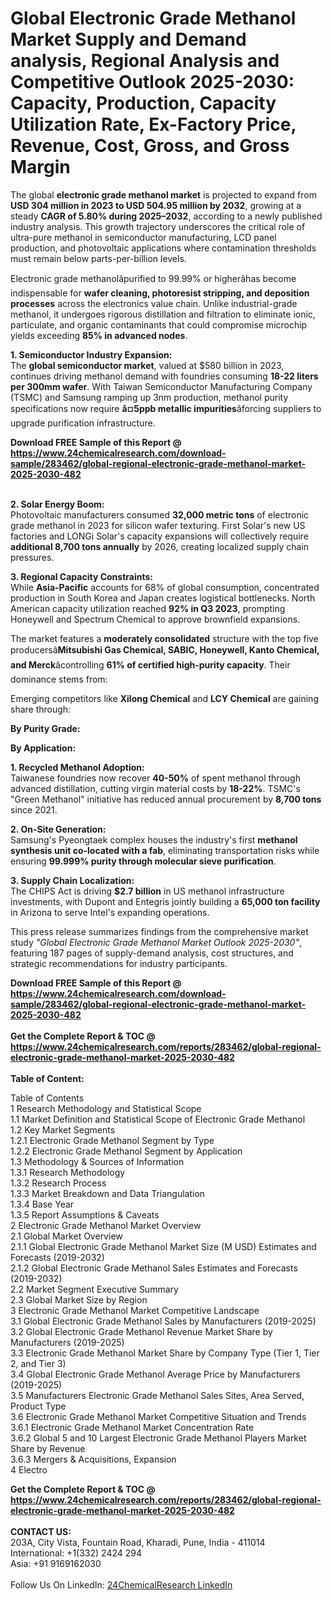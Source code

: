 <h1>Global Electronic Grade Methanol Market Supply and Demand analysis, Regional Analysis  and Competitive Outlook 2025-2030: Capacity, Production, Capacity Utilization Rate, Ex-Factory Price, Revenue, Cost, Gross, and Gross Margin</h1><p>The global <strong>electronic grade methanol market</strong> is projected to expand from <strong>USD 304 million in 2023 to USD 504.95 million by 2032</strong>, growing at a steady <strong>CAGR of 5.80% during 2025–2032</strong>, according to a newly published industry analysis. This growth trajectory underscores the critical role of ultra-pure methanol in semiconductor manufacturing, LCD panel production, and photovoltaic applications where contamination thresholds must remain below parts-per-billion levels.</p><p>Electronic grade methanolâpurified to 99.99% or higherâhas become indispensable for <strong>wafer cleaning, photoresist stripping, and deposition processes</strong> across the electronics value chain. Unlike industrial-grade methanol, it undergoes rigorous distillation and filtration to eliminate ionic, particulate, and organic contaminants that could compromise microchip yields exceeding <strong>85% in advanced nodes</strong>.</p><p><strong>1. Semiconductor Industry Expansion:</strong><br>
The <strong>global semiconductor market</strong>, valued at $580 billion in 2023, continues driving methanol demand with foundries consuming <strong>18-22 liters per 300mm wafer</strong>. With Taiwan Semiconductor Manufacturing Company (TSMC) and Samsung ramping up 3nm production, methanol purity specifications now require <strong>â¤5ppb metallic impurities</strong>âforcing suppliers to upgrade purification infrastructure.</p><div><b>Download FREE Sample of this Report @ 
            <a href="https://www.24chemicalresearch.com/download-sample/283462/global-regional-electronic-grade-methanol-market-2025-2030-482">
            https://www.24chemicalresearch.com/download-sample/283462/global-regional-electronic-grade-methanol-market-2025-2030-482</a></b></div><br><p><strong>2. Solar Energy Boom:</strong><br>
Photovoltaic manufacturers consumed <strong>32,000 metric tons</strong> of electronic grade methanol in 2023 for silicon wafer texturing. First Solar's new US factories and LONGi Solar's capacity expansions will collectively require <strong>additional 8,700 tons annually</strong> by 2026, creating localized supply chain pressures.</p><p><strong>3. Regional Capacity Constraints:</strong><br>
While <strong>Asia-Pacific</strong> accounts for 68% of global consumption, concentrated production in South Korea and Japan creates logistical bottlenecks. North American capacity utilization reached <strong>92% in Q3 2023</strong>, prompting Honeywell and Spectrum Chemical to approve brownfield expansions.</p><p>The market features a <strong>moderately consolidated</strong> structure with the top five producersâ<strong>Mitsubishi Gas Chemical, SABIC, Honeywell, Kanto Chemical, and Merck</strong>âcontrolling <strong>61% of certified high-purity capacity</strong>. Their dominance stems from:</p><p>Emerging competitors like <strong>Xilong Chemical</strong> and <strong>LCY Chemical</strong> are gaining share through:</p><p><strong>By Purity Grade:</strong></p><p><strong>By Application:</strong></p><p><strong>1. Recycled Methanol Adoption:</strong><br>
Taiwanese foundries now recover <strong>40-50%</strong> of spent methanol through advanced distillation, cutting virgin material costs by <strong>18-22%</strong>. TSMC's "Green Methanol" initiative has reduced annual procurement by <strong>8,700 tons</strong> since 2021.</p><p><strong>2. On-Site Generation:</strong><br>
Samsung's Pyeongtaek complex houses the industry's first <strong>methanol synthesis unit co-located with a fab</strong>, eliminating transportation risks while ensuring <strong>99.999% purity through molecular sieve purification</strong>.</p><p><strong>3. Supply Chain Localization:</strong><br>
The CHIPS Act is driving <strong>$2.7 billion</strong> in US methanol infrastructure investments, with Dupont and Entegris jointly building a <strong>65,000 ton facility</strong> in Arizona to serve Intel's expanding operations.</p><p>This press release summarizes findings from the comprehensive market study <em>"Global Electronic Grade Methanol Market Outlook 2025-2030"</em>, featuring 187 pages of supply-demand analysis, cost structures, and strategic recommendations for industry participants.</p><div><b>Download FREE Sample of this Report @ 
            <a href="https://www.24chemicalresearch.com/download-sample/283462/global-regional-electronic-grade-methanol-market-2025-2030-482">
            https://www.24chemicalresearch.com/download-sample/283462/global-regional-electronic-grade-methanol-market-2025-2030-482</a></b></div><br><div><b>Get the Complete Report & TOC @ 
            <a href="https://www.24chemicalresearch.com/reports/283462/global-regional-electronic-grade-methanol-market-2025-2030-482">
            https://www.24chemicalresearch.com/reports/283462/global-regional-electronic-grade-methanol-market-2025-2030-482</a></b></div><br>
            <b>Table of Content:</b><p>Table of Contents<br />
1 Research Methodology and Statistical Scope<br />
1.1 Market Definition and Statistical Scope of Electronic Grade Methanol<br />
1.2 Key Market Segments<br />
1.2.1 Electronic Grade Methanol Segment by Type<br />
1.2.2 Electronic Grade Methanol Segment by Application<br />
1.3 Methodology & Sources of Information<br />
1.3.1 Research Methodology<br />
1.3.2 Research Process<br />
1.3.3 Market Breakdown and Data Triangulation<br />
1.3.4 Base Year<br />
1.3.5 Report Assumptions & Caveats<br />
2 Electronic Grade Methanol Market Overview<br />
2.1 Global Market Overview<br />
2.1.1 Global Electronic Grade Methanol Market Size (M USD) Estimates and Forecasts (2019-2032)<br />
2.1.2 Global Electronic Grade Methanol Sales Estimates and Forecasts (2019-2032)<br />
2.2 Market Segment Executive Summary<br />
2.3 Global Market Size by Region<br />
3 Electronic Grade Methanol Market Competitive Landscape<br />
3.1 Global Electronic Grade Methanol Sales by Manufacturers (2019-2025)<br />
3.2 Global Electronic Grade Methanol Revenue Market Share by Manufacturers (2019-2025)<br />
3.3 Electronic Grade Methanol Market Share by Company Type (Tier 1, Tier 2, and Tier 3)<br />
3.4 Global Electronic Grade Methanol Average Price by Manufacturers (2019-2025)<br />
3.5 Manufacturers Electronic Grade Methanol Sales Sites, Area Served, Product Type<br />
3.6 Electronic Grade Methanol Market Competitive Situation and Trends<br />
3.6.1 Electronic Grade Methanol Market Concentration Rate<br />
3.6.2 Global 5 and 10 Largest Electronic Grade Methanol Players Market Share by Revenue<br />
3.6.3 Mergers & Acquisitions, Expansion<br />
4 Electro</p><div><b>Get the Complete Report & TOC @ 
            <a href="https://www.24chemicalresearch.com/reports/283462/global-regional-electronic-grade-methanol-market-2025-2030-482">
            https://www.24chemicalresearch.com/reports/283462/global-regional-electronic-grade-methanol-market-2025-2030-482</a></b></div><br><b>CONTACT US:</b><br>
            203A, City Vista, Fountain Road, Kharadi, Pune, India - 411014<br>
            International: +1(332) 2424 294<br>
            Asia: +91 9169162030 <br><br>
            Follow Us On LinkedIn: <a href="https://www.linkedin.com/company/24chemicalresearch/">24ChemicalResearch LinkedIn</a>
